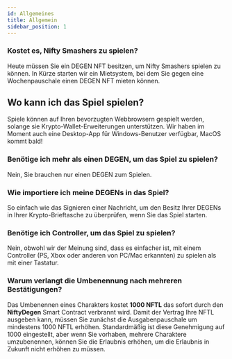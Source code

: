 ```yaml
---
id: Allgemeines
title: Allgemein
sidebar_position: 1
---
```


### **Kostet es, Nifty Smashers zu spielen?**

Heute müssen Sie ein DEGEN NFT besitzen, um Nifty Smashers spielen zu können. In Kürze starten wir ein Mietsystem, bei dem Sie gegen eine Wochenpauschale einen DEGEN NFT mieten können.

## Wo kann ich das Spiel spielen?

Spiele können auf Ihren bevorzugten Webbrowsern gespielt werden, solange sie Krypto-Wallet-Erweiterungen unterstützen. Wir haben im Moment auch eine Desktop-App für Windows-Benutzer verfügbar, MacOS kommt bald!

### **Benötige ich mehr als einen DEGEN, um das Spiel zu spielen?**

Nein, Sie brauchen nur einen DEGEN zum Spielen.

### Wie importiere ich meine DEGENs in das Spiel?

So einfach wie das Signieren einer Nachricht, um den Besitz Ihrer DEGENs in Ihrer Krypto-Brieftasche zu überprüfen, wenn Sie das Spiel starten.

### **Benötige ich Controller, um das Spiel zu spielen?**
Nein, obwohl wir der Meinung sind, dass es einfacher ist, mit einem Controller (PS, Xbox oder anderen von PC/Mac erkannten) zu spielen als mit einer Tastatur.

### Warum verlangt die Umbenennung nach mehreren Bestätigungen?

Das Umbenennen eines Charakters kostet **1000 NFTL** das sofort durch den **NiftyDegen** Smart Contract verbrannt wird. Damit der Vertrag Ihre NFTL ausgeben kann, müssen Sie zunächst die Ausgabenpauschale um mindestens 1000 NFTL erhöhen. Standardmäßig ist diese Genehmigung auf 1000 eingestellt, aber wenn Sie vorhaben, mehrere Charaktere umzubenennen, können Sie die Erlaubnis erhöhen, um die Erlaubnis in Zukunft nicht erhöhen zu müssen.
